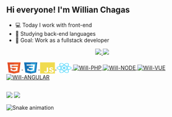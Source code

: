 ## Hi everyone! I'm Willian Chagas

- 💻 Today I work with front-end
- 🌱 Studying back-end languages
- 🎯 Goal: Work as a fullstack developer

<div align="center">
  <a href="https://github.com/Willchagas">
  <img height="180em" src="https://github-readme-stats.vercel.app/api?username=Willchagas&show_icons=true&theme=dark&include_all_commits=true&count_private=true"/>
  <img height="180em" src="https://github-readme-stats.vercel.app/api/top-langs/?username=Willchagas&layout=compact&langs_count=7&theme=white"/>
</div>

<div style="display: inline_block"><br>
  <img align="center" alt="Will-HTML" height="30" width="40" src="https://raw.githubusercontent.com/devicons/devicon/master/icons/html5/html5-original.svg">
  <img align="center" alt="Will-CSS" height="30" width="40" src="https://raw.githubusercontent.com/devicons/devicon/master/icons/css3/css3-original.svg">
  <img align="center" alt="Will-Js" height="30" width="40" src="https://raw.githubusercontent.com/devicons/devicon/master/icons/javascript/javascript-plain.svg">
  <img align="center" alt="Will-React" height="30" width="40" src="https://raw.githubusercontent.com/devicons/devicon/master/icons/react/react-original.svg">
  <img align="center" alt="Will-PHP" height="35" width="80" src="https://img.shields.io/badge/PHP-777BB4?style=for-the-badge&logo=php&logoColor=white">
  <img align="center" alt="Will-NODE" height="35" width="80" src="https://img.shields.io/badge/Node.js-43853D?style=for-the-badge&logo=node.js&logoColor=white">
  <img align="center" alt="Will-VUE" height="35" width="90" src="https://img.shields.io/badge/Vue.js-35495E?style=for-the-badge&logo=vue.js&logoColor=4FC08D">
  <img align="center" alt="Will-ANGULAR" height="30" width="100" src="https://img.shields.io/badge/AngularJS-E23237?style=for-the-badge&logo=angularjs&logoColor=white">
  
</div>

##

<div>

<a href="https://www.instagram.com/will.chagas1/" target="_blank"><img src="https://img.shields.io/badge/-Instagram-%23E4405F?style=for-the-badge&logo=instagram&logoColor=white" target="_blank"></a>
<a href="https://www.linkedin.com/in/willianchagas/" target="_blank"><img src="https://img.shields.io/badge/LinkedIn-0077B5?style=for-the-badge&logo=linkedin&logoColor=white" target="_blank"></a>


  ![Snake animation](https://github.com/Willchagas/Willchagas/blob/output/github-contribution-grid-snake.svg)

</div>

